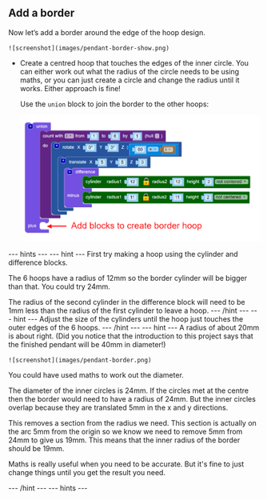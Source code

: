 ## Add a border

Now let’s add a border around the edge of the hoop design. 

	![screenshot](images/pendant-border-show.png) 

+ Create a centred hoop that touches the edges of the inner circle. You can either work out what the radius of the circle needs to be using maths, or you can just create a circle and change the radius until it works. Either approach is fine!

	Use the `union` block to join the border to the other hoops:
	
	![screenshot](images/pendant-union.png) 

--- hints --- 
--- hint ---
First try making a hoop using the cylinder and difference blocks. 

The 6 hoops have a radius of 12mm so the border cylinder will be bigger than that. You could try 24mm. 

The radius of the second cylinder in the difference block will need to be 1mm less than the radius of the first cylinder to leave a hoop. 
--- /hint ---
--- hint ---
Adjust the size of the cylinders until the hoop just touches the outer edges of the 6 hoops. 
--- /hint ---
--- hint ---
A radius of about 20mm is about right. (Did you notice that the introduction to this project says that the finished pendant will be 40mm in diameter!)

	![screenshot](images/pendant-border.png)
	
You could have used maths to work out the diameter. 

The diameter of the inner circles is 24mm. If the circles met at the centre then the border would need to have a radius of 24mm. But the inner circles overlap because they are translated 5mm in the x and y directions. 

This removes a section from the radius we need. This section is actually on the arc 5mm from the origin so we know we need to remove 5mm from 24mm to give us 19mm. This means that the inner radius of the border should be 19mm. 

Maths is really useful when you need to be accurate. But it's fine to just change things until you get the result you need. 

--- /hint ---
--- hints --- 

